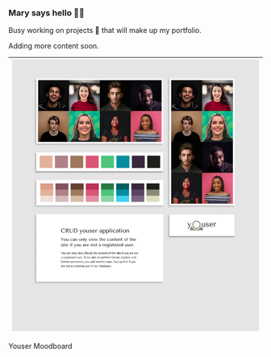 ### Mary says hello 👋🏽

Busy working on projects 📝 that will make up my portfolio.

Adding more content soon.

| ![Youser app mood board](./youser-resources-figma.png) | 
|------------------|
Youser Moodboard

<!--
| ![Youser app landing page design](./home-completed.png) |
|------------------|
Youser Landing Page
-->

<!--

| Add more content soon |
|---------------------- |

| Add Image A | Add Image B |
|------------ | ----------- |


| ![Spendbuddy](./subtracker-app.gif) | Add Image B |
|--------- | -------- |


**Ifycode/Ifycode** is a ✨ _special_ ✨ repository because its `README.md` (this file) appears on your GitHub profile.

Here are some ideas to get you started:

- 🔭 I’m currently working on ...
- 🌱 I’m currently learning ...
- 👯 I’m looking to collaborate on ...
- 🤔 I’m looking for help with ...
- 💬 Ask me about ...
- 📫 How to reach me: ...
- 😄 Pronouns: ...
- ⚡ Fun fact: ...
-->
